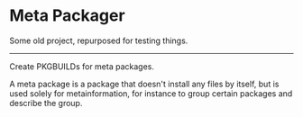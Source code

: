 # Meta Packager

Some old project, repurposed for testing things.

---

Create PKGBUILDs for meta packages.

A meta package is a package that doesn't install any files by itself, but is used solely for metainformation, for instance to group certain packages and describe the group.
